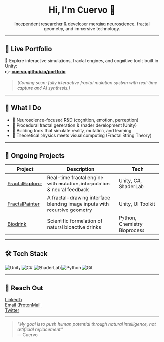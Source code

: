 <h1 align="center">Hi, I'm Cuervo 👾</h1>
<p align="center">
  Independent researcher & developer merging neuroscience, fractal geometry, and immersive technology.
</p>

---

## 🔮 Live Portfolio

🎨 Explore interactive simulations, fractal engines, and cognitive tools built in Unity:  
👉 **[cuervo.github.io/portfolio]([https://cuervo.github.io/portfolio](https://danielcuervo.notion.site/Portfolio-20b6ad1cd22f802fa76dd74a60e823ea))**

> *(Coming soon: fully interactive fractal mutation system with real-time capture and AI synthesis.)*

---

## 🧠 What I Do

- 🧪 Neuroscience-focused R&D (cognition, emotion, perception)
- 🌌 Procedural fractal generation & shader development (Unity)
- 🧰 Building tools that simulate reality, mutation, and learning
- 📜 Theoretical physics meets visual computing (Fractal String Theory)

---

## 🚀 Ongoing Projects

| Project | Description | Tech |
|--------|-------------|------|
| [FractalExplorer](https://github.com/yourusername/FractalExplorer) | Real-time fractal engine with mutation, interpolation & neural feedback | Unity, C#, ShaderLab |
| [FractalPainter](https://github.com/yourusername/FractalPainter) | A fractal-drawing interface blending image inputs with recursive geometry | Unity, UI Toolkit |
| [Biodrink](https://github.com/yourusername/Biodrink) | Scientific formulation of natural bioactive drinks | Python, Chemistry, Bioprocess |

---

## 🛠️ Tech Stack

![Unity](https://img.shields.io/badge/Unity-000?style=flat&logo=unity&logoColor=white)
![C#](https://img.shields.io/badge/C%23-239120?style=flat&logo=csharp&logoColor=white)
![ShaderLab](https://img.shields.io/badge/ShaderLab-orange)
![Python](https://img.shields.io/badge/Python-3776AB?style=flat&logo=python&logoColor=white)
![Git](https://img.shields.io/badge/Git-F05032?style=flat&logo=git&logoColor=white)

---

## 📡 Reach Out

[LinkedIn](https://linkedin.com/in/yourusername)  
[Email (ProtonMail)](mailto:cuervo@protonmail.com)  
[Twitter](https://twitter.com/yourusername)

---

> *"My goal is to push human potential through natural intelligence, not artificial replacement."*  
> — Cuervo
